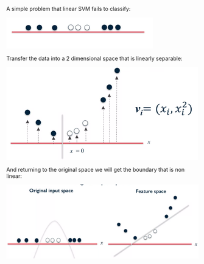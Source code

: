 A simple problem that linear SVM fails to classify:

<img src="./img/simple-svm.png"/>

Transfer the data into a 2 dimensional space that is linearly separable:

<img src="./img/kernel-svm.png" />

And returning to the original space we will get the boundary that is non linear:

<img src="./img/original-space-kernel-svm.png"/>